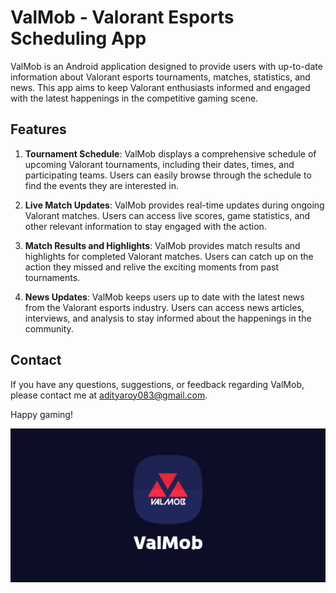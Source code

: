 # ValMob - Valorant Esports Scheduling App

ValMob is an Android application designed to provide users with up-to-date information about Valorant esports tournaments, matches, statistics, and news. This app aims to keep Valorant enthusiasts informed and engaged with the latest happenings in the competitive gaming scene.

## Features

1. **Tournament Schedule**: ValMob displays a comprehensive schedule of upcoming Valorant tournaments, including their dates, times, and participating teams. Users can easily browse through the schedule to find the events they are interested in.

2. **Live Match Updates**: ValMob provides real-time updates during ongoing Valorant matches. Users can access live scores, game statistics, and other relevant information to stay engaged with the action.

3. **Match Results and Highlights**: ValMob provides match results and highlights for completed Valorant matches. Users can catch up on the action they missed and relive the exciting moments from past tournaments.

4. **News Updates**: ValMob keeps users up to date with the latest news from the Valorant esports industry. Users can access news articles, interviews, and analysis to stay informed about the happenings in the community.

## Contact

If you have any questions, suggestions, or feedback regarding ValMob, please contact me at adityaroy083@gmail.com.

Happy gaming!

![image info](./readme_logo.png)
